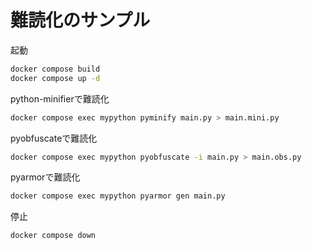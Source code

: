 # 難読化のサンプル

起動

```bash
docker compose build
docker compose up -d
```

python-minifierで難読化

```bash
docker compose exec mypython pyminify main.py > main.mini.py
```

pyobfuscateで難読化

```bash
docker compose exec mypython pyobfuscate -i main.py > main.obs.py
```

pyarmorで難読化

```bash
docker compose exec mypython pyarmor gen main.py
```

停止

```bash
docker compose down
```
